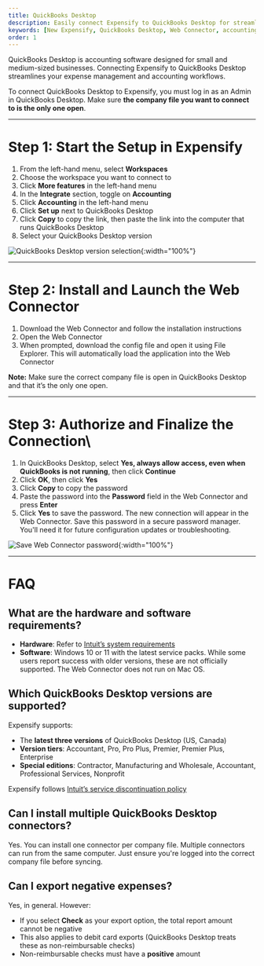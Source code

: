 ```yaml
---
title: QuickBooks Desktop
description: Easily connect Expensify to QuickBooks Desktop for streamlined expense management and accounting.
keywords: [New Expensify, QuickBooks Desktop, Web Connector, accounting integration, expense management]
order: 1
---
```



QuickBooks Desktop is accounting software designed for small and medium-sized businesses. Connecting Expensify to QuickBooks Desktop streamlines your expense management and accounting workflows.

To connect QuickBooks Desktop to Expensify, you must log in as an Admin in QuickBooks Desktop. Make sure **the company file you want to connect to is the only one open**.

---

# Step 1: Start the Setup in Expensify

1. From the left-hand menu, select **Workspaces**  
2. Choose the workspace you want to connect to  
3. Click **More features** in the left-hand menu  
4. In the **Integrate** section, toggle on **Accounting**  
5. Click **Accounting** in the left-hand menu  
6. Click **Set up** next to QuickBooks Desktop  
7. Click **Copy** to copy the link, then paste the link into the computer that runs QuickBooks Desktop  
8. Select your QuickBooks Desktop version  

![QuickBooks Desktop version selection](https://help.expensify.com/assets/images/QBO_desktop_02.png){:width="100%"}

---

# Step 2: Install and Launch the Web Connector

1. Download the Web Connector and follow the installation instructions  
2. Open the Web Connector  
3. When prompted, download the config file and open it using File Explorer. This will automatically load the application into the Web Connector  

**Note:** Make sure the correct company file is open in QuickBooks Desktop and that it’s the only one open.

---

# Step 3: Authorize and Finalize the Connection\

1. In QuickBooks Desktop, select **Yes, always allow access, even when QuickBooks is not running**, then click **Continue**  
2. Click **OK**, then click **Yes**  
3. Click **Copy** to copy the password  
4. Paste the password into the **Password** field in the Web Connector and press **Enter**  
5. Click **Yes** to save the password. The new connection will appear in the Web Connector. Save this password in a secure password manager. You'll need it for future configuration updates or troubleshooting.

![Save Web Connector password](https://help.expensify.com/assets/images/QBO_desktop_07.png){:width="100%"}

---

# FAQ

## What are the hardware and software requirements?

- **Hardware**: Refer to [Intuit’s system requirements](https://quickbooks.intuit.com/learn-support/en-us/help-article/install-products/system-requirements-quickbooks-desktop-2022/L9664spDA_US_en_US)
- **Software**: Windows 10 or 11 with the latest service packs. While some users report success with older versions, these are not officially supported. The Web Connector does not run on Mac OS.

## Which QuickBooks Desktop versions are supported?

Expensify supports:

- The **latest three versions** of QuickBooks Desktop (US, Canada)
- **Version tiers**: Accountant, Pro, Pro Plus, Premier, Premier Plus, Enterprise
- **Special editions**: Contractor, Manufacturing and Wholesale, Accountant, Professional Services, Nonprofit

Expensify follows [Intuit’s service discontinuation policy](https://quickbooks.intuit.com/learn-support/en-us/help-article/feature-preferences/quickbooks-desktop-service-discontinuation-policy/L17cXxlie_US_en_US)

## Can I install multiple QuickBooks Desktop connectors?

Yes. You can install one connector per company file. Multiple connectors can run from the same computer. Just ensure you're logged into the correct company file before syncing.

## Can I export negative expenses?

Yes, in general. However:

- If you select **Check** as your export option, the total report amount cannot be negative  
- This also applies to debit card exports (QuickBooks Desktop treats these as non-reimbursable checks)  
- Non-reimbursable checks must have a **positive** amount


